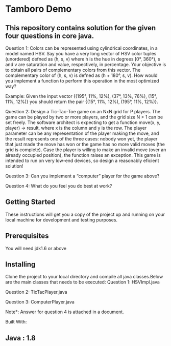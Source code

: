 # Tamboro Demo

## This repository contains solution for the given four questions in core java.

Question 1: Colors can be represented using cylindrical coordinates, in a model named HSV. Say you have a very long vector of HSV color tuples (unordered) defned as (h, s, v) where h is the hue in degrees [0°, 360°), s and v are saturation and value, respectively, in percentage. Your objective is to obtain all pairs of complementary colors from this vector. The complementary color of (h, s, v) is defned as (h + 180°, s, v). How would you implement a function to perform this operation in the most optimized way? 


Example: Given the input vector {(195°, 11%, 12%), (37°, 13%, 76%), (15°, 11%, 12%)} you should return the pair {(15°, 11%, 12%), (195°, 11%, 12%)}.


Question 2: Design a Tic-Tac-Toe game on an NxN grid for P players. The game can be played by two or more players, and the grid size N > 1 can be set freely. The software architect is expecting to get a function move(x, y, player) → result, where x is the column and y is the row. The player parameter can be any representation of the player making the move, and the result represents one of the three cases: nobody won yet, the player that just made the move has won or the game has no more valid moves (the grid is complete). Case the player is willing to make an invalid move (over an already occupied position), the function raises an exception. This game is intended to run on very low-end devices, so design a reasonably eficient solution!

Question 3: Can you implement a “computer” player for the game above?

Question 4: What do you feel you do best at work?


## Getting Started
These instructions will get you a copy of the project up and running on your local machine for development and testing purposes.

## Prerequisites
You will need jdk1.6 or above

## Installing

Clone the project to your local directory and compile all java classes.Below are the main classes that needs to be executed:
Question 1: HSVImpl.java

Question 2: TicTacPlayer.java

Question 3: ComputerPlayer.java

Note*: Answer for question 4 is attached in a document.


Built With:
## Java : 1.8





